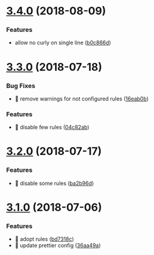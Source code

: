 <a name="3.4.0"></a>
# [3.4.0](https://github.com/ThreadsStyling/tslint/compare/v3.3.0...v3.4.0) (2018-08-09)


### Features

* allow no curly on single line ([b0c866d](https://github.com/ThreadsStyling/tslint/commit/b0c866d))

<a name="3.3.0"></a>
# [3.3.0](https://github.com/ThreadsStyling/tslint/compare/v3.2.0...v3.3.0) (2018-07-18)


### Bug Fixes

* 🐛 remove warnings for not configured rules ([16eab0b](https://github.com/ThreadsStyling/tslint/commit/16eab0b))


### Features

* 🎸 disable few rules ([04c82ab](https://github.com/ThreadsStyling/tslint/commit/04c82ab))

<a name="3.2.0"></a>
# [3.2.0](https://github.com/ThreadsStyling/tslint/compare/v3.1.0...v3.2.0) (2018-07-17)


### Features

* 🎸 disable some rules ([ba2b96d](https://github.com/ThreadsStyling/tslint/commit/ba2b96d))

<a name="3.1.0"></a>
# [3.1.0](https://github.com/ThreadsStyling/tslint/compare/v3.0.0...v3.1.0) (2018-07-06)


### Features

* 🎸 adopt rules ([bd7318c](https://github.com/ThreadsStyling/tslint/commit/bd7318c))
* 🎸 update prettier config ([36aa49a](https://github.com/ThreadsStyling/tslint/commit/36aa49a))
